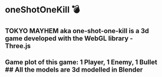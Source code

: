 # oneShotOneKill 💣

## TOKYO MAYHEM aka one-shot-one-kill is a 3d game developed with the WebGL library - Three.js                         
                                                                                                                
## Game plot of this game: 1 Player, 1 Enemy, 1 Bullet                                                                                  ## All the models are 3d modelled in Blender                                     